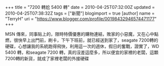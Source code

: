 +++
title = "7200 轉尬 5400 轉"
date = 2010-04-25T07:32:00Z
updated = 2010-04-25T07:38:32Z
tags = ["新聞"]
blogimport = true 
[author]
	name = "TerryH"
	uri = "https://www.blogger.com/profile/00198432946574471177"
+++

MSN 傳來，同事貼上的，限時特價優惠的購物連結，敗家的小惡魔，又在心中點燃，很快早上出門前，刷卡，下午下班前，就已經送到家了，seagate 7200轉的硬碟，心想讓我的系統跑得飛快，利用這一次的週休，假日的奮戰，證實了，WD 5400 轉，和seagate 7200 轉，真的沒差這麼多，所以便宜的家裡的老闆，這顆7200轉的新貨，就成了家裡老闆的外接硬碟
